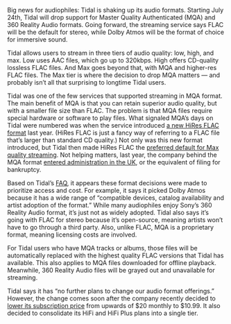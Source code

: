 Big news for audiophiles: Tidal is shaking up its audio formats. Starting July 24th, Tidal will drop support for Master Quality Authenticated (MQA) and 360 Reality Audio formats. Going forward, the streaming service says FLAC will be the default for stereo, while Dolby Atmos will be the format of choice for immersive sound.

Tidal allows users to stream in three tiers of audio quality: low, high, and max. Low uses AAC files, which go up to 320kbps. High offers CD-quality lossless FLAC files. And Max goes beyond that, with MQA and higher-res FLAC files. The Max tier is where the decision to drop MQA matters — and probably isn’t all that surprising to longtime Tidal users.

Tidal was one of the few services that supported streaming in MQA format. The main benefit of MQA is that you can retain superior audio quality, but with a smaller file size than FLAC. The problem is that MQA files require special hardware or software to play files. What signaled MQA’s days on Tidal were numbered was when the service introduced [a new HiRes FLAC format](https://support.tidal.com/hc/en-us/articles/17412130162961-HiRes-FLAC-audio) last year. (HiRes FLAC is just a fancy way of referring to a FLAC file that’s larger than standard CD quality.) Not only was this new format introduced, but Tidal then made HiRes FLAC the [preferred default for Max quality streaming](https://arc.net/l/quote/njsifstt). Not helping matters, last year, the company behind the MQA format [entered administration in the UK](https://www.musicbusinessworldwide.com/high-res-music-tech-company-mqa-enters-administration-in-the-uk/#:~:text=High%2Dresolution%20music%20technology%20company,the%20US%20and%20other%20countries.), or the equivalent of filing for bankruptcy.

Based on Tidal’s [FAQ](https://support.tidal.com/hc/en-us/articles/25876825185425-Upcoming-Changes-to-Audio-Formats), it appears these format decisions were made to prioritize access and cost. For example, it says it picked Dolby Atmos because it has a wide range of “compatible devices, catalog availability and artist adoption of the format.” While many audiophiles enjoy Sony’s 360 Reality Audio format, it’s just not as widely adopted. Tidal also says it’s going with FLAC for stereo because it’s open-source, meaning artists won’t have to go through a third party. Also, unlike FLAC, MQA is a proprietary format, meaning licensing costs are involved.

For Tidal users who have MQA tracks or albums, those files will be automatically replaced with the highest quality FLAC versions that Tidal has available. This also applies to MQA files downloaded for offline playback. Meanwhile, 360 Reality Audio files will be grayed out and unavailable for streaming.

Tidal says it has “no further plans to change our audio format offerings.” However, the change comes soon after the company recently decided to [lower its subscription price](/2024/3/5/24091308/tidal-subscription-price-cut-high-res-atmos) from upwards of $20 monthly to $10.99. It also decided to consolidate its HiFi and HiFi Plus plans into a single tier.
